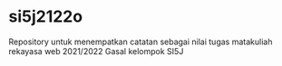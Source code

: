 # si5j2122o
Repository untuk menempatkan catatan sebagai nilai tugas matakuliah rekayasa web 2021/2022 Gasal kelompok SI5J

